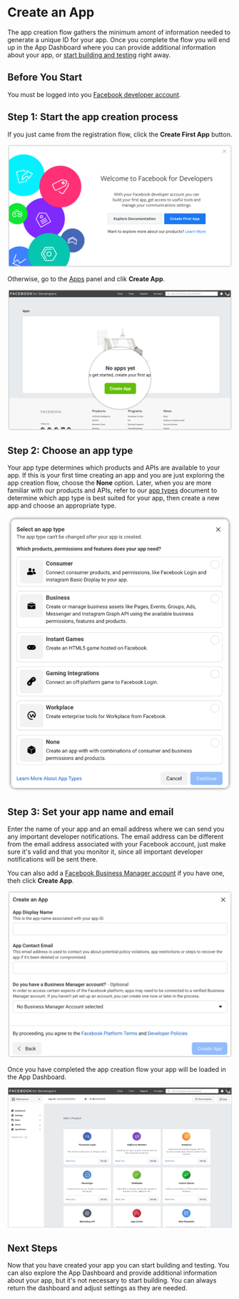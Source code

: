 # Create an App

The app creation flow gathers the minimum amont of information needed to generate a unique ID for your app. Once you complete the flow you will end up in the App Dashboard where you can provide additional information about your app, or <a href="https://developers.facebook.com/docs/development/build-and-test">start building and testing</a> right away.

## Before You Start

You must be logged into you <a href="https://developers.facebook.com/docs/development/register">Facebook developer account</a>.

## Step 1: Start the app creation process

If you just came from the registration flow, click the <strong>Create First App</strong> button.

<img src="./img1.png"/>

Otherwise, go to the <a href="https://developers.facebook.com/apps">Apps</a> panel and clik <strong>Create App</strong>.

<img src="./img2.png"/>

## Step 2: Choose an app type

Your app type determines which products and APIs are available to your app. If this is your first time creating an app and you are just exploring the app creation flow, choose the <strong>None</strong> option. Later, when you are more familiar with our products and APIs, refer to our <a href="https://developers.facebook.com/docs/development/create-an-app/app-dashboard/app-types">app types</a> document to determine which app type is best suited for your app, then create a new app and choose an appropriate type.

<img src="./img3.png"/>

## Step 3: Set your app name and email

Enter the name of your app and an email address where we can send you any important developer notifications. The email address can be different from the email address associated with your Facebook account, just make sure it's valid and that you monitor it, since all important developer notifications will be sent there.

You can also add a <a href="https://www.facebook.com/business/help/113163272211510">Facebook Business Manager account</a> if you have one, theh click <strong>Create App</strong>.

<img src="./img4.png"/>

Once you have completed the app creation flow your app will be loaded in the App Dashboard.

<img src="./img5.png"/>

## Next Steps

Now that you have created your app you can start building and testing. You can also explore the App Dashboard and provide additional information about your app, but it's not necessary to start building. You can always return the dashboard and adjust settings as they are needed.
